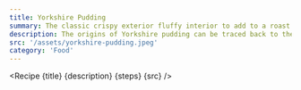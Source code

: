 ```yaml
---
title: Yorkshire Pudding
summary: The classic crispy exterior fluffy interior to add to a roast.
description: The origins of Yorkshire pudding can be traced back to the 1700s in Northern England, where it was originally served as a filling meal to feed large families. The dish became popular throughout England and beyond and is now commonly found in British cuisine. Yorkshire pudding is often served with roast beef and gravy, and is also sometimes used as a dessert when served with sweet toppings such as syrup or jam. Its light and fluffy texture and savory flavor have made it a beloved dish in British culture, and it continues to be enjoyed by many to this day.
src: '/assets/yorkshire-pudding.jpeg'
category: 'Food'
---
```


<script>
	import Recipe from '$lib/components/recipe/recipe.svelte';

	const steps = [
		{
			title: 'Night before',
            instructions: 'Mix all ingredients and store covered and refrigerate overnight',
			ingredients: ['140g Plain Flour', '4 Eggs', '200ml Whole Milk', '7g Salt', '3g Black Pepper']
		},
		{
			title: 'Hour before cooking',
            instructions: 'Take out batter and let rise to room temp.'
		},
		{
			title: 'Prep',
            instructions: 'Preheat oven to 200°C, with a tray in the oven with 1tsp tallow (beef fat) in 8 Yorkshire Pudding trays. When oven is up to temp and beef fat is hot, pour in batter and leave. Do not open the door for 25mins.',
            ingredients: ['8tsp Tallow']
		},

	]
</script>

<Recipe {title} {description} {steps} {src} />
